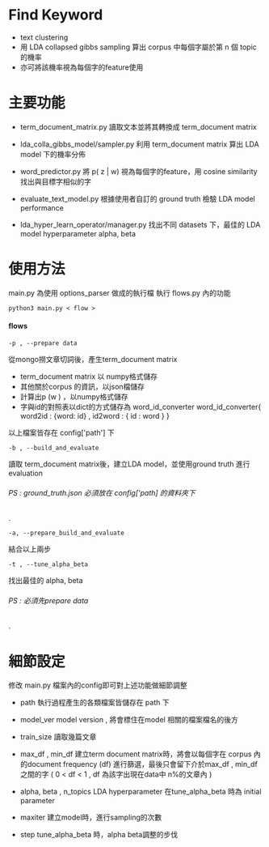 # Find Keyword

  - text clustering 
  - 用 LDA collapsed gibbs sampling 算出 corpus 中每個字屬於第 n 個 topic 的機率
  - 亦可將該機率視為每個字的feature使用

# 主要功能
 - term_document_matrix.py
  讀取文本並將其轉換成 term_document matrix 
 
 - lda_colla_gibbs_model/sampler.py
 利用 term_document matrix 算出 LDA model 下的機率分佈 

 - word_predictor.py
 將 p( z | w) 視為每個字的feature，用 cosine similarity 找出與目標字相似的字

 - evaluate_text_model.py
 根據使用者自訂的 ground truth 檢驗 LDA model performance 

- lda_hyper_learn_operator/manager.py
 找出不同 datasets 下，最佳的 LDA model hyperparameter alpha, beta 


# 使用方法

main.py 為使用 options_parser 做成的執行檔
執行 flows.py 內的功能

    python3 main.py < flow >

#### flows

    -p , --prepare data 
從mongo撈文章切詞後，產生term_document matrix
 -  term_document matrix 以 numpy格式儲存
 - 其他關於corpus 的資訊，以json檔儲存 
 - 計算出p  (w ) ，以numpy格式儲存 
 - 字與id的對照表以dict的方式儲存為 word_id_converter
   word_id_converter{ word2id : {word: id} , id2word : { id : word } }

以上檔案皆存在 config['path'] 下

    -b , --build_and_evaluate
讀取 term_document matrix後，建立LDA model，並使用ground truth 進行 evaluation
###### PS : ground_truth.json 必須放在 config['path] 的資料夾下
.

    -a, --prepare_build_and_evaluate
   結合以上兩步

    -t , --tune_alpha_beta
 找出最佳的 alpha, beta
###### PS : 必須先prepare data
.

# 細節設定  
修改 main.py 檔案內的config即可對上述功能做細節調整
 - path 
   執行過程產生的各類檔案皆儲存在 path 下

- model_ver
  model version , 將會標住在model 相關的檔案檔名的後方

- train_size
 讀取幾篇文章

- max_df , min_df
    建立term document matrix時，將會以每個字在 corpus 內的document frequency (df)
    進行篩選，最後只會留下介於max_df , min_df之間的字
    ( 0 < df < 1 ,  df 為該字出現在data中 n%的文章內 )
- alpha, beta , n_topics 
    LDA hyperparameter
    在tune_alpha_beta 時為 initial parameter

- maxiter
    建立model時，進行sampling的次數

- step 
    tune_alpha_beta 時，alpha beta調整的步伐
